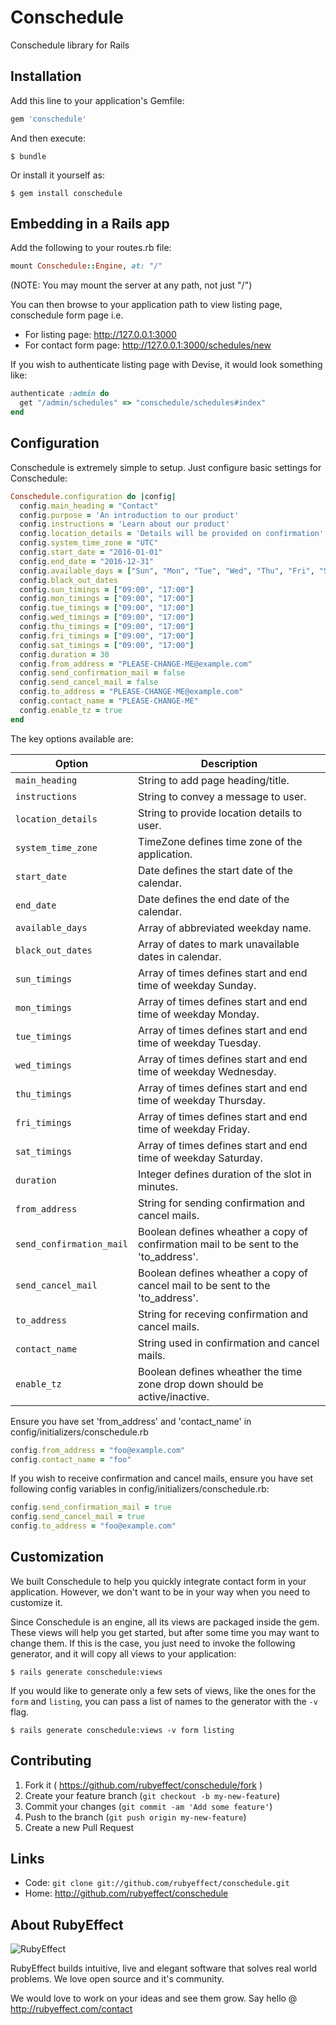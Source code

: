 # Conschedule

Conschedule library for Rails

## Installation

Add this line to your application's Gemfile:

```ruby
gem 'conschedule'
```

And then execute:

    $ bundle

Or install it yourself as:

    $ gem install conschedule

## Embedding in a Rails app

Add the following to your routes.rb file:

``` ruby
mount Conschedule::Engine, at: "/"
```

(NOTE: You may mount the server at any path, not just "/")

You can then browse to your application path to view listing page, conschedule form page i.e.

* For listing page: http://127.0.0.1:3000
* For contact form page: http://127.0.0.1:3000/schedules/new

If you wish to authenticate listing page with Devise, it would look something like:

``` ruby
authenticate :admin do
  get "/admin/schedules" => "conschedule/schedules#index"
end
```    

## Configuration 

Conschedule is extremely simple to setup. Just configure basic settings for Conschedule:

```ruby
Conschedule.configuration do |config|
  config.main_heading = "Contact"
  config.purpose = 'An introduction to our product'
  config.instructions = 'Learn about our product'
  config.location_details = 'Details will be provided on confirmation'
  config.system_time_zone = "UTC"
  config.start_date = "2016-01-01"
  config.end_date = "2016-12-31"
  config.available_days = ["Sun", "Mon", "Tue", "Wed", "Thu", "Fri", "Sat"] 
  config.black_out_dates
  config.sun_timings = ["09:00", "17:00"]
  config.mon_timings = ["09:00", "17:00"]
  config.tue_timings = ["09:00", "17:00"]
  config.wed_timings = ["09:00", "17:00"]
  config.thu_timings = ["09:00", "17:00"]
  config.fri_timings = ["09:00", "17:00"]
  config.sat_timings = ["09:00", "17:00"]
  config.duration = 30
  config.from_address = "PLEASE-CHANGE-ME@example.com"
  config.send_confirmation_mail = false
  config.send_cancel_mail = false
  config.to_address = "PLEASE-CHANGE-ME@example.com"
  config.contact_name = "PLEASE-CHANGE-ME"
  config.enable_tz = true
end
```

The key options available are:

| Option                    | Description                                                          |
| -----------------         | -------------------------------                                      |
| `main_heading`            | String to add page heading/title.                                    |
| `instructions`            | String to convey a message to user.                                  |
| `location_details`        | String to provide location details to user.                          |
| `system_time_zone`        | TimeZone defines time zone of the application.                       |
| `start_date`              | Date defines the start date of the calendar.                         |
| `end_date`                | Date defines the end date of the calendar.                           |
| `available_days`          | Array of abbreviated weekday name.                                   |
| `black_out_dates`         | Array of dates to mark unavailable dates in calendar.                |
| `sun_timings`             | Array of times defines start and end time of weekday Sunday.         |
| `mon_timings`             | Array of times defines start and end time of weekday Monday.         |
| `tue_timings`             | Array of times defines start and end time of weekday Tuesday.        |
| `wed_timings`             | Array of times defines start and end time of weekday Wednesday.      |
| `thu_timings`             | Array of times defines start and end time of weekday Thursday.       |
| `fri_timings`             | Array of times defines start and end time of weekday Friday.         |
| `sat_timings`             | Array of times defines start and end time of weekday Saturday.       |
| `duration`                | Integer defines duration of the slot in minutes.                     |
| `from_address`            | String for sending confirmation and cancel mails.                    |
| `send_confirmation_mail`  | Boolean defines wheather a copy of confirmation mail to be sent to the 'to_address'.     |
| `send_cancel_mail`        | Boolean defines wheather a copy of cancel mail to be sent to the 'to_address'.     |
| `to_address`              | String for receving confirmation and cancel mails.                |
| `contact_name`            | String used in confirmation and cancel mails.                     |
| `enable_tz`               | Boolean defines wheather the time zone drop down should be active/inactive.     |

Ensure you have set 'from_address' and 'contact_name' in config/initializers/conschedule.rb
  
```ruby
config.from_address = "foo@example.com"
config.contact_name = "foo"
```

If you wish to receive confirmation and cancel mails, ensure you have set following config variables in config/initializers/conschedule.rb:

```ruby
config.send_confirmation_mail = true
config.send_cancel_mail = true
config.to_address = "foo@example.com"
```

## Customization

We built Conschedule to help you quickly integrate contact form in your application. However, we don't want to be in your way when you need to customize it.

Since Conschedule is an engine, all its views are packaged inside the gem. These views will help you get started, but after some time you may want to change them. If this is the case, you just need to invoke the following generator, and it will copy all views to your application:

```console
$ rails generate conschedule:views
```

If you would like to generate only a few sets of views, like the ones for the `form` and `listing`,
you can pass a list of names to the generator with the `-v` flag.

```console
$ rails generate conschedule:views -v form listing
```

## Contributing

1. Fork it ( https://github.com/rubyeffect/conschedule/fork )
2. Create your feature branch (`git checkout -b my-new-feature`)
3. Commit your changes (`git commit -am 'Add some feature'`)
4. Push to the branch (`git push origin my-new-feature`)
5. Create a new Pull Request

## Links

 * Code: `git clone git://github.com/rubyeffect/conschedule.git`
 * Home: <http://github.com/rubyeffect/conschedule>

## About RubyEffect

![RubyEffect](http://blog.rubyeffect.com/wp-content/uploads/2015/05/cropped-re_original_logo.png)

RubyEffect builds intuitive, live and elegant software that solves real world problems. We love open source and it's community.

We would love to work on your ideas and see them grow. Say hello @ http://rubyeffect.com/contact